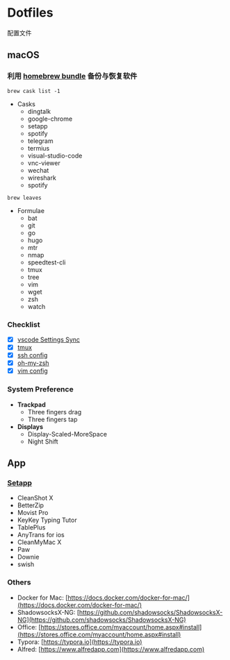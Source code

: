 # Dotfiles
配置文件

## macOS
### 利用 [homebrew bundle](homebrew/README.md) 备份与恢复软件
`brew cask list -1`
- Casks
  - dingtalk
  - google-chrome
  - setapp
  - spotify
  - telegram
  - termius
  - visual-studio-code
  - vnc-viewer
  - wechat
  - wireshark
  - spotify
  
`brew leaves`
- Formulae
  - bat
  - git
  - go
  - hugo
  - mtr
  - nmap
  - speedtest-cli
  - tmux
  - tree
  - vim
  - wget
  - zsh
  - watch

### Checklist
- [x] [vscode Settings Sync](vscode/README.md)
- [x] [tmux](tmux/README.md)
- [x] [ssh config](ssh/README.md)
- [x] [oh-my-zsh](oh-my-zsh/README.md)
- [x] [vim config](vim/README.md)

### System Preference
- **Trackpad**
  - Three fingers drag
  - Three fingers tap
- **Displays**
  - Display-Scaled-MoreSpace
  - Night Shift

## App
### [Setapp](https://setapp.com/)
- CleanShot X
- BetterZip
- Movist Pro
- KeyKey Typing Tutor
- TablePlus
- AnyTrans for ios
- CleanMyMac X
- Paw
- Downie
- swish

### Others
- Docker for Mac: [https://docs.docker.com/docker-for-mac/](https://docs.docker.com/docker-for-mac/) 
- ShadowsocksX-NG: [https://github.com/shadowsocks/ShadowsocksX-NG](https://github.com/shadowsocks/ShadowsocksX-NG)
- Office: [https://stores.office.com/myaccount/home.aspx#install](https://stores.office.com/myaccount/home.aspx#install)
- Typora: [https://typora.io](https://typora.io) 
- Alfred: [https://www.alfredapp.com](https://www.alfredapp.com)